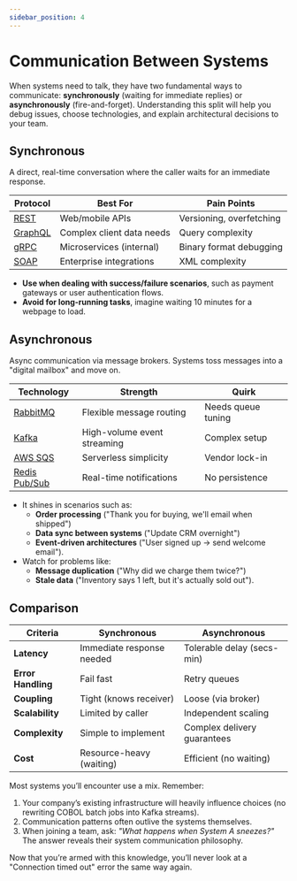 ```yaml
---
sidebar_position: 4
---
```


# Communication Between Systems

When systems need to talk, they have two fundamental ways to communicate: **synchronously** (waiting for immediate replies) or **asynchronously** (fire-and-forget). Understanding this split will help you debug issues, choose technologies, and explain architectural decisions to your team.

## Synchronous

A direct, real-time conversation where the caller waits for an immediate response.

| Protocol                                                        | Best For                  | Pain Points              |
|-----------------------------------------------------------------|---------------------------|--------------------------|
| [REST](https://www.redhat.com/en/topics/api/what-is-a-rest-api) | Web/mobile APIs           | Versioning, overfetching |
| [GraphQL](https://graphql.org/)                                 | Complex client data needs | Query complexity         |
| [gRPC](https://grpc.io/)                                        | Microservices (internal)  | Binary format debugging  |
| [SOAP](https://www.w3.org/TR/soap/)                             | Enterprise integrations   | XML complexity           |

* **Use when dealing with success/failure scenarios**, such as payment gateways or user authentication flows.
* **Avoid for long-running tasks**, imagine waiting 10 minutes for a webpage to load.

## Asynchronous

Async communication via message brokers. Systems toss messages into a "digital mailbox" and move on.

| Technology                                            | Strength                    | Quirk              |
|-------------------------------------------------------|-----------------------------|--------------------|
| [RabbitMQ](https://www.rabbitmq.com/)                 | Flexible message routing    | Needs queue tuning |
| [Kafka](https://kafka.apache.org/)                    | High-volume event streaming | Complex setup      |
| [AWS SQS](https://aws.amazon.com/sqs/)                | Serverless simplicity       | Vendor lock-in     |
| [Redis Pub/Sub](https://redis.io/docs/manual/pubsub/) | Real-time notifications     | No persistence     |

* It shines in scenarios such as:
  * **Order processing** ("Thank you for buying, we'll email when shipped")
  * **Data sync between systems** ("Update CRM overnight")
  * **Event-driven architectures** ("User signed up → send welcome email").
* Watch for problems like:
  * **Message duplication** ("Why did we charge them twice?")
  * **Stale data** ("Inventory says 1 left, but it's actually sold out").


## Comparison

| Criteria              | Synchronous                      | Asynchronous                    |
|-----------------------|----------------------------------|---------------------------------|
| **Latency**           | Immediate response needed       | Tolerable delay (secs-min)      |
| **Error Handling**    | Fail fast                       | Retry queues                    |
| **Coupling**          | Tight (knows receiver)          | Loose (via broker)              |
| **Scalability**       | Limited by caller               | Independent scaling             |
| **Complexity**        | Simple to implement             | Complex delivery guarantees     |
| **Cost**              | Resource-heavy (waiting)        | Efficient (no waiting)          |

Most systems you’ll encounter use a mix. Remember:

1. Your company’s existing infrastructure will heavily influence choices (no rewriting COBOL batch jobs into Kafka streams).
2. Communication patterns often outlive the systems themselves.
3. When joining a team, ask: *"What happens when System A sneezes?"* The answer reveals their system communication philosophy.

Now that you’re armed with this knowledge, you’ll never look at a "Connection timed out" error the same way again.